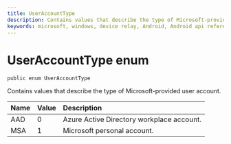 ```yaml
---
title: UserAccountType
description: Contains values that describe the type of Microsoft-provided user account.
keywords: microsoft, windows, device relay, Android, Android api reference 
---
```


# UserAccountType enum

```
public enum UserAccountType
```

Contains values that describe the type of Microsoft-provided user account.

|Name | Value | Description |
|:-- |:-- |:-- |
| AAD |0| Azure Active Directory workplace account.|
| MSA |1| Microsoft personal account.|

